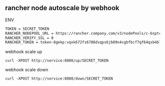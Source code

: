 ## rancher node autoscale by webhook

ENV
```bash
TOKEN = SECRET_TOKEN
RANCHER_NODEPOOL_URL = https://rancher.company.com/v3/nodePools/c-bsptc:np-4bc8r
RANCHER_VERIFY_SSL = 0
RANCHER_TOKEN = token-8gekp:vqxk672fs6788dvqps6jb89n4cgbfbcf7qf64qsb4b7ztpszhbq5lb
```

webhook scale up
```
curl -XPOST http://service:8080/up/SECRET_TOKEN
```
webhook scale down
```
curl -XPOST http://service:8080/down/SECRET_TOKEN
```